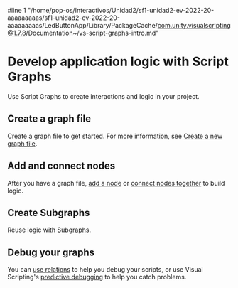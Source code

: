 #line 1 "/home/pop-os/Interactivos/Unidad2/sf1-unidad2-ev-2022-20-aaaaaaaaas/sf1-unidad2-ev-2022-20-aaaaaaaaas/LedButtonApp/Library/PackageCache/com.unity.visualscripting@1.7.8/Documentation~/vs-script-graphs-intro.md"
# Develop application logic with Script Graphs

Use Script Graphs to create interactions and logic in your project.

## Create a graph file 

Create a graph file to get started. For more information, see [Create a new graph file](vs-create-graph.md).

## Add and connect nodes 

After you have a graph file, [add a node](vs-add-node-to-graph.md) or [connect nodes together](vs-creating-connections.md) to build logic. 

## Create Subgraphs 

Reuse logic with [Subgraphs](vs-nesting-add-subgraph.md).

## Debug your graphs 

You can [use relations](vs-relations.md) to help you debug your scripts, or use Visual Scripting's [predictive debugging](vs-debugging.md) to help you catch problems. 
